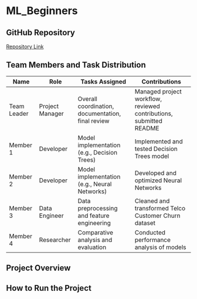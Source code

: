 # ML_Beginners

## GitHub Repository

[Repository Link](https://github.com/your-repo-link)

## Team Members and Task Distribution

| Name        | Role            | Tasks Assigned                                    | Contributions                                                      |
| ----------- | --------------- | ------------------------------------------------- | ------------------------------------------------------------------ |
| Team Leader | Project Manager | Overall coordination, documentation, final review | Managed project workflow, reviewed contributions, submitted README |
| Member 1    | Developer       | Model implementation (e.g., Decision Trees)       | Implemented and tested Decision Trees model                        |
| Member 2    | Developer       | Model implementation (e.g., Neural Networks)      | Developed and optimized Neural Networks                            |
| Member 3    | Data Engineer   | Data preprocessing and feature engineering        | Cleaned and transformed Telco Customer Churn dataset               |
| Member 4    | Researcher      | Comparative analysis and evaluation               | Conducted performance analysis of models                           |

## Project Overview

## How to Run the Project
